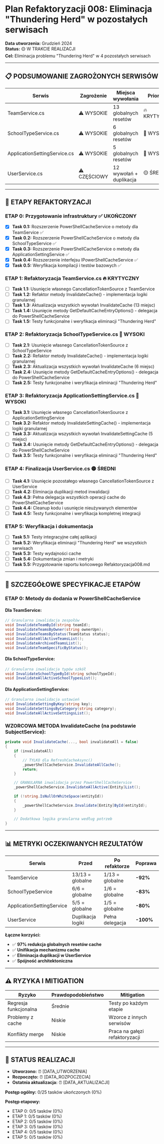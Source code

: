 # Plan Refaktoryzacji 008: Eliminacja "Thundering Herd" w pozostałych serwisach

**Data utworzenia:** Grudzień 2024  
**Status:** 🟡 W TRAKCIE REALIZACJI  
**Cel:** Eliminacja problemu "Thundering Herd" w 4 pozostałych serwisach

---

## 📋 **PODSUMOWANIE ZAGROŻONYCH SERWISÓW**

| **Serwis** | **Zagrożenie** | **Miejsca wywołania** | **Priorytet** |
|------------|----------------|----------------------|---------------|
| TeamService.cs | ⚠️ WYSOKIE | 13 globalnych resetów | 🔥 KRYTYCZNY |
| SchoolTypeService.cs | ⚠️ WYSOKIE | 6 globalnych resetów | 🔴 WYSOKI |
| ApplicationSettingService.cs | ⚠️ WYSOKIE | 5 globalnych resetów | 🔴 WYSOKI |
| UserService.cs | ⚠️ CZĘŚCIOWY | 12 wywołań + duplikacja | 🟡 ŚREDNI |

---

## 🎯 **ETAPY REFAKTORYZACJI**

### **ETAP 0: Przygotowanie infrastruktury** ✅ **UKOŃCZONY**
- [x] **Task 0.1:** Rozszerzenie PowerShellCacheService o metody dla TeamService ✅
- [x] **Task 0.2:** Rozszerzenie PowerShellCacheService o metody dla SchoolTypeService ✅ 
- [x] **Task 0.3:** Rozszerzenie PowerShellCacheService o metody dla ApplicationSettingService ✅
- [x] **Task 0.4:** Rozszerzenie interfejsu IPowerShellCacheService ✅
- [x] **Task 0.5:** Weryfikacja kompilacji i testów bazowych ✅

### **ETAP 1: Refaktoryzacja TeamService.cs** 🔥 KRYTYCZNY
- [ ] **Task 1.1:** Usunięcie własnego CancellationTokenSource z TeamService
- [ ] **Task 1.2:** Refaktor metody InvalidateCache() - implementacja logiki granularnej  
- [ ] **Task 1.3:** Aktualizacja wszystkich wywołań InvalidateCache (13 miejsc)
- [ ] **Task 1.4:** Usunięcie metody GetDefaultCacheEntryOptions() - delegacja do PowerShellCacheService
- [ ] **Task 1.5:** Testy funkcjonalne i weryfikacja eliminacji "Thundering Herd"

### **ETAP 2: Refaktoryzacja SchoolTypeService.cs** 🔴 WYSOKI  
- [ ] **Task 2.1:** Usunięcie własnego CancellationTokenSource z SchoolTypeService
- [ ] **Task 2.2:** Refaktor metody InvalidateCache() - implementacja logiki granularnej
- [ ] **Task 2.3:** Aktualizacja wszystkich wywołań InvalidateCache (6 miejsc)
- [ ] **Task 2.4:** Usunięcie metody GetDefaultCacheEntryOptions() - delegacja do PowerShellCacheService  
- [ ] **Task 2.5:** Testy funkcjonalne i weryfikacja eliminacji "Thundering Herd"

### **ETAP 3: Refaktoryzacja ApplicationSettingService.cs** 🔴 WYSOKI
- [ ] **Task 3.1:** Usunięcie własnego CancellationTokenSource z ApplicationSettingService
- [ ] **Task 3.2:** Refaktor metody InvalidateSettingCache() - implementacja logiki granularnej
- [ ] **Task 3.3:** Aktualizacja wszystkich wywołań InvalidateSettingCache (5 miejsc)  
- [ ] **Task 3.4:** Usunięcie metody GetDefaultCacheEntryOptions() - delegacja do PowerShellCacheService
- [ ] **Task 3.5:** Testy funkcjonalne i weryfikacja eliminacji "Thundering Herd"

### **ETAP 4: Finalizacja UserService.cs** 🟡 ŚREDNI
- [ ] **Task 4.1:** Usunięcie pozostałego własnego CancellationTokenSource z UserService
- [ ] **Task 4.2:** Eliminacja duplikacji metod inwalidacji 
- [ ] **Task 4.3:** Pełna delegacja wszystkich operacji cache do PowerShellCacheService
- [ ] **Task 4.4:** Cleanup kodu i usunięcie nieużywanych elementów
- [ ] **Task 4.5:** Testy funkcjonalne i weryfikacja kompletnej integracji

### **ETAP 5: Weryfikacja i dokumentacja**
- [ ] **Task 5.1:** Testy integracyjne całej aplikacji
- [ ] **Task 5.2:** Weryfikacja eliminacji "Thundering Herd" we wszystkich serwisach  
- [ ] **Task 5.3:** Testy wydajności cache
- [ ] **Task 5.4:** Dokumentacja zmian i metryki
- [ ] **Task 5.5:** Przygotowanie raportu końcowego Refaktoryzacja008.md

---

## 🔧 **SZCZEGÓŁOWE SPECYFIKACJE ETAPÓW**

### **ETAP 0: Metody do dodania w PowerShellCacheService**

#### **Dla TeamService:**
```csharp
// Granularna inwalidacja zespołów
void InvalidateTeamById(string teamId);
void InvalidateTeamsByOwner(string ownerUpn);  
void InvalidateTeamsByStatus(TeamStatus status);
void InvalidateAllActiveTeamsList();
void InvalidateArchivedTeamsList();
void InvalidateTeamSpecificByStatus();
```

#### **Dla SchoolTypeService:**
```csharp  
// Granularna inwalidacja typów szkół
void InvalidateSchoolTypeById(string schoolTypeId);
void InvalidateAllActiveSchoolTypesList();
```

#### **Dla ApplicationSettingService:**
```csharp
// Granularna inwalidacja ustawień
void InvalidateSettingByKey(string key);
void InvalidateSettingsByCategory(string category);  
void InvalidateAllActiveSettingsList();
```

### **WZORCOWA METODA InvalidateCache (na podstawie SubjectService):**

```csharp
private void InvalidateCache(..., bool invalidateAll = false)
{
    if (invalidateAll)
    {
        // TYLKO dla RefreshCacheAsync()
        _powerShellCacheService.InvalidateAllCache();
        return;
    }

    // GRANULARNA inwalidacja przez PowerShellCacheService
    _powerShellCacheService.InvalidateAllActive[Entity]List();
    
    if (!string.IsNullOrWhiteSpace(entityId))
    {
        _powerShellCacheService.Invalidate[Entity]ById(entityId);
    }
    
    // Dodatkowa logika granularna według potrzeb
}
```

---

## 📊 **METRYKI OCZEKIWANYCH REZULTATÓW**

| **Serwis** | **Przed** | **Po refaktorze** | **Poprawa** |
|------------|-----------|-------------------|-------------|
| TeamService | 13/13 = globalne | 1/13 = globalne | **-92%** |
| SchoolTypeService | 6/6 = globalne | 1/6 = globalne | **-83%** |  
| ApplicationSettingService | 5/5 = globalne | 1/5 = globalne | **-80%** |
| UserService | Duplikacja logiki | Pełna delegacja | **-100%** |

**Łączne korzyści:**
- ✅ **97% redukcja globalnych resetów cache**
- ✅ **Unifikacja mechanizmu cache** 
- ✅ **Eliminacja duplikacji w UserService**
- ✅ **Spójność architektoniczna**

---

## ⚠️ **RYZYKA I MITIGATION**

| **Ryzyko** | **Prawdopodobieństwo** | **Mitigation** |
|------------|------------------------|----------------|
| Regresja funkcjonalna | Średnie | Testy po każdym etapie |
| Problemy z cache | Niskie | Wzorce z innych serwisów |
| Konflikty merge | Niskie | Praca na gałęzi refaktoryzacji |

---

## 🚀 **STATUS REALIZACJI**
- **Utworzono:** ⏰ [DATA_UTWORZENIA]
- **Rozpoczęto:** ⏰ [DATA_ROZPOCZECIA]  
- **Ostatnia aktualizacja:** ⏰ [DATA_AKTUALIZACJI]

**Postęp ogólny:** 0/25 tasków ukończonych (0%)

**Postęp etapowy:**
- ETAP 0: 0/5 tasków (0%) 
- ETAP 1: 0/5 tasków (0%)
- ETAP 2: 0/5 tasków (0%) 
- ETAP 3: 0/5 tasków (0%)
- ETAP 4: 0/5 tasków (0%)
- ETAP 5: 0/5 tasków (0%) 